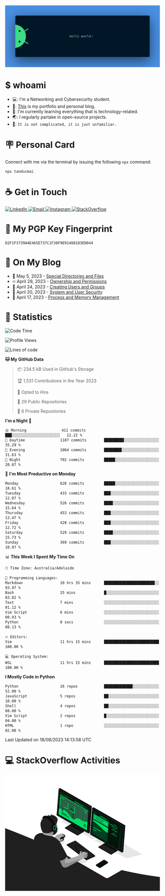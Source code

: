 <p align="center"><img src="assets/banner.png" /></p>

[//]: ![](https://github.com/tanducmai/tanducmai/actions/workflows/waka-stats.yml/badge.svg)
[//]: ![](https://github.com/tanducmai/tanducmai/actions/workflows/latest-blogs.yml/badge.svg)
[//]: ![](https://github.com/tanducmai/tanducmai/actions/workflows/stackoverflow-activities.yml/badge.svg)

# $ whoami

- 💻: I'm a Networking and Cybersecurity student.
- 🔭: [This](https://tanducmai.com/) is my portfolio and personal blog.
- 🌱: I'm currently learning everything that is technology-related.
- 🌏: I regularly partake in open-source projects.
- 💬: `It is not complicated, it is just unfamiliar.`

# 🪧 Personal Card

Connect with me via the terminal by issuing the following `npx` command:

```bash
npx tanducmai
```

# ☕ Get in Touch

<a target="_blank" href="https://www.linkedin.com/in/tanducmai/">
  <img alt="LinkedIn" src="https://img.shields.io/badge/LinkedIn-0077B5?style=for-the-badge&logo=linkedin&logoColor=white" />
</a>
<a target="_blank" href="mailto:henryfromvietnam@gmail.com">
  <img alt="Email" src="https://img.shields.io/badge/Gmail-D14836?style=for-the-badge&logo=gmail&logoColor=white" />
</a>
<a target="_blank" href="https://www.instagram.com/henry.maii/">
  <img alt="Instagram" src="https://img.shields.io/badge/Instagram-E4405F?style=for-the-badge&logo=instagram&logoColor=white" />
</a>
<a target="_blank" href="https://stackoverflow.com/users/16999206/tanducmai">
  <img alt="StackOverflow" src="https://img.shields.io/static/v1?message=Stackoverflow&logo=stackoverflow&label=&color=FE7A16&logoColor=white&labelColor=&style=for-the-badge" />
</a>

# 🔐 My PGP Key Fingerprint

`D2F1F3739A4E465E737C1F38F9E91488183ED044`

# 📜 On My Blog

<!-- BLOG-POST-LIST:START -->
 - 💯 May 5, 2023 - [Special Directories and Files](https://tanducmai.com/posts/systems-administration/special-directories-and-files/)
 - 🔥 April 28, 2023 - [Ownership and Permissions](https://tanducmai.com/posts/systems-administration/ownership-and-permissions/)
 - 💫 April 24, 2023 - [Creating Users and Groups](https://tanducmai.com/posts/systems-administration/creating-users-and-groups/)
 - 🚀 April 20, 2023 - [System and User Security](https://tanducmai.com/posts/systems-administration/system-and-user-security/)
 - 🌮 April 17, 2023 - [Process and Memory Management](https://tanducmai.com/posts/systems-administration/process-and-memory-management/)<!-- BLOG-POST-LIST:END -->

# 🔢 Statistics

<!--START_SECTION:waka-->
![Code Time](http://img.shields.io/badge/Code%20Time-102%20hrs%202%20mins-blue)

![Profile Views](http://img.shields.io/badge/Profile%20Views-7-blue)

![Lines of code](https://img.shields.io/badge/From%20Hello%20World%20I%27ve%20Written-9.1%20million%20lines%20of%20code-blue)

**🐱 My GitHub Data** 

> 📦 234.5 kB Used in GitHub's Storage 
 > 
> 🏆 1,531 Contributions in the Year 2023
 > 
> 💼 Opted to Hire
 > 
> 📜 29 Public Repositories 
 > 
> 🔑 6 Private Repositories 
 > 
**I'm a Night 🦉** 

```text
🌞 Morning                411 commits         ███░░░░░░░░░░░░░░░░░░░░░░   12.22 % 
🌆 Daytime                1187 commits        █████████░░░░░░░░░░░░░░░░   35.29 % 
🌃 Evening                1064 commits        ████████░░░░░░░░░░░░░░░░░   31.63 % 
🌙 Night                  702 commits         █████░░░░░░░░░░░░░░░░░░░░   20.87 % 
```
📅 **I'm Most Productive on Monday** 

```text
Monday                   626 commits         █████░░░░░░░░░░░░░░░░░░░░   18.61 % 
Tuesday                  433 commits         ███░░░░░░░░░░░░░░░░░░░░░░   12.87 % 
Wednesday                526 commits         ████░░░░░░░░░░░░░░░░░░░░░   15.64 % 
Thursday                 453 commits         ███░░░░░░░░░░░░░░░░░░░░░░   13.47 % 
Friday                   428 commits         ███░░░░░░░░░░░░░░░░░░░░░░   12.72 % 
Saturday                 529 commits         ████░░░░░░░░░░░░░░░░░░░░░   15.73 % 
Sunday                   369 commits         ███░░░░░░░░░░░░░░░░░░░░░░   10.97 % 
```


📊 **This Week I Spent My Time On** 

```text
🕑︎ Time Zone: Australia/Adelaide

💬 Programming Languages: 
Markdown                 10 hrs 35 mins      ███████████████████████░░   93.97 % 
Bash                     25 mins             █░░░░░░░░░░░░░░░░░░░░░░░░   03.82 % 
Text                     7 mins              ░░░░░░░░░░░░░░░░░░░░░░░░░   01.12 % 
Vim Script               6 mins              ░░░░░░░░░░░░░░░░░░░░░░░░░   00.93 % 
Python                   0 secs              ░░░░░░░░░░░░░░░░░░░░░░░░░   00.13 % 

🔥 Editors: 
Vim                      11 hrs 15 mins      █████████████████████████   100.00 % 

💻 Operating System: 
WSL                      11 hrs 15 mins      █████████████████████████   100.00 % 
```

**I Mostly Code in Python** 

```text
Python                   26 repos            █████████████░░░░░░░░░░░░   52.00 % 
JavaScript               5 repos             ██░░░░░░░░░░░░░░░░░░░░░░░   10.00 % 
Shell                    4 repos             ██░░░░░░░░░░░░░░░░░░░░░░░   08.00 % 
Vim Script               2 repos             █░░░░░░░░░░░░░░░░░░░░░░░░   04.00 % 
HTML                     1 repo              ░░░░░░░░░░░░░░░░░░░░░░░░░   02.00 % 
```




 Last Updated on 18/08/2023 14:13:58 UTC
<!--END_SECTION:waka-->

# 💻 StackOverflow Activities

<!-- STACKOVERFLOW:START -->
<!-- STACKOVERFLOW:END -->

<p align="center"><img src="assets/developer.gif" /></p>
